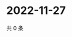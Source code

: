 # 2022-11-27

共 0 条

<!-- BEGIN WEIBO -->
<!-- 最后更新时间 Sun Nov 27 2022 07:14:23 GMT+0800 (China Standard Time) -->

<!-- END WEIBO -->
